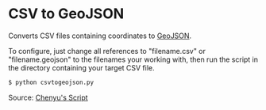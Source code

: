 # CSV to GeoJSON

Converts CSV files containing coordinates to [GeoJSON](http://geojson.org/).

To configure, just change all references to "filename.csv" or "filename.geojson" to the filenames your working with, then run the script in the directory containing your target CSV file.

```bash
$ python csvtogeojson.py
```

Source: [Chenyu's Script](https://chenyuzuoo.github.io/posts/b9c48783/)